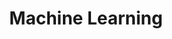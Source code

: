 ---
layout: workshop
category: workshop
title: "Machine Learning"
time:
human_date: "TBD - Week 8 (Feb 24 - 28)"
year: 2025
location: 
instructors:
helpers:
pre_workshop_survey: "https://ucsb.co1.qualtrics.com/jfe/form/SV_bJeIoxjp1A9Xx3M?slug=2025-02-25-ucsb-ml"
post_workshop_survey: "https://ucsb.co1.qualtrics.com/jfe/form/SV_0lD2XHnezknmSr4?slug=2025-02-25-ucsb-ml"
shoreline_url: ""
lesson_url: ""
jupyter_url: "https://carpentryworkshop.lsit.ucsb.edu/"
description: "More information when we open registration on January 27!"
---
